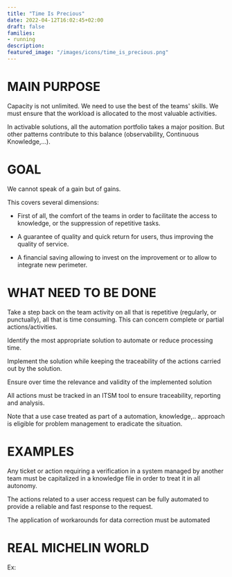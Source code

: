 ```yaml
---
title: "Time Is Precious"
date: 2022-04-12T16:02:45+02:00
draft: false
families:
- running
description:
featured_image: "/images/icons/time_is_precious.png"
---
```



# MAIN PURPOSE

Capacity is not unlimited. We need to use the best of the teams' skills. We must ensure that the workload is allocated to the most valuable activities.

In activable solutions, all the automation portfolio takes a major position. But other patterns contribute to this balance (observability, Continuous Knowledge,...).



# GOAL

We cannot speak of a gain but of gains.

This covers several dimensions:

* First of all, the comfort of the teams in order to facilitate the access to knowledge, or the suppression of repetitive tasks.

* A guarantee of quality and quick return for users, thus improving the quality of service.

* A financial saving allowing to invest on the improvement or to allow to integrate new perimeter.



# WHAT NEED TO BE DONE



Take a step back on the team activity on all that is repetitive (regularly, or punctually), all that is time consuming. This can concern complete or partial actions/activities.

Identify the most appropriate solution to automate or reduce processing time.

Implement the solution while keeping the traceability of the actions carried out by the solution.

Ensure over time the relevance and validity of the implemented solution

All actions must be tracked in an ITSM tool to ensure traceability, reporting and analysis.

Note that a use case treated as part of a automation, knowledge,.. approach is eligible for problem management to eradicate the situation.


# EXAMPLES

Any ticket or action requiring a verification in a system managed by another team must be capitalized in a knowledge file in order to treat it in all autonomy.



The actions related to a user access request can be fully automated to provide a reliable and fast response to the request.



The application of workarounds for data correction must be automated



# REAL MICHELIN WORLD

Ex:  

